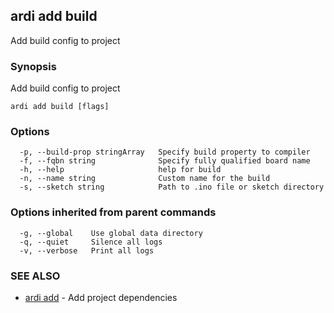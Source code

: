 ## ardi add build

Add build config to project

### Synopsis


Add build config to project

```
ardi add build [flags]
```

### Options

```
  -p, --build-prop stringArray   Specify build property to compiler
  -f, --fqbn string              Specify fully qualified board name
  -h, --help                     help for build
  -n, --name string              Custom name for the build
  -s, --sketch string            Path to .ino file or sketch directory
```

### Options inherited from parent commands

```
  -g, --global    Use global data directory
  -q, --quiet     Silence all logs
  -v, --verbose   Print all logs
```

### SEE ALSO

* [ardi add](ardi_add.md)	 - Add project dependencies


